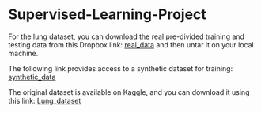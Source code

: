 # Supervised-Learning-Project
For the lung dataset, you can download the real pre-divided training and testing data from this Dropbox link:
[real_data](https://www.dropbox.com/scl/fi/s2n518z1guurfw1k7qu5y/lung_real_images_supervised.tar.gz?rlkey=mhuv61wvcju6jotk0c7qjqvry&dl=0)
and then untar it on your local machine.

The following link provides access to a synthetic dataset for training:
[synthetic_data](https://www.dropbox.com/scl/fi/tz3d4xmvmqmfq237xl7pd/lung_generated_supervised.tar.gz?rlkey=j258k5v2hc86ehhlla0q7kf2t&dl=0)

The original dataset is available on Kaggle, and you can download it using this link:
[Lung_dataset](https://www.kaggle.com/datasets/andrewmvd/lung-and-colon-cancer-histopathological-images)
